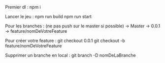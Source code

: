 Premier dl : 
npm i

Lancer le jeu : 
npm run build
npm run start

Pour les branches : (ne pas push sur le master si possible)
-> Master
  	-> 0.0.1
      -> feature/nomDeVotreFeature

Pour créer votre feature : 
git checkout 0.0.1
git checkout -b feature/nomDeVotreFeature

Supprimer un branche en local : 
git branch -D nomDeLaBranche